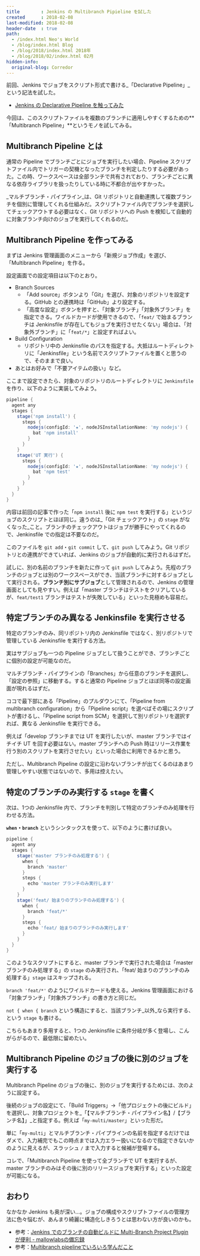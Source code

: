 ```yaml
---
title        : Jenkins の Multibranch Pipieline を試した
created      : 2018-02-08
last-modified: 2018-02-08
header-date  : true
path:
  - /index.html Neo's World
  - /blog/index.html Blog
  - /blog/2018/index.html 2018年
  - /blog/2018/02/index.html 02月
hidden-info:
  original-blog: Corredor
---
```


前回、Jenkins でジョブをスクリプト形式で書ける_「Declarative Pipeline」_という記法を試した。

- [Jenkins の Declarative Pipeline を触ってみた](/blog/2018/02/07-02.html)

今回は、このスクリプトファイルを複数のブランチに適用しやすくするための**「Multibranch Pipeline」**というモノを試してみる。

## Multibranch Pipeline とは

通常の Pipeline でブランチごとにジョブを実行したい場合、Pipeline スクリプトファイル内でトリガーの契機となったブランチを判定したりする必要があった。この時、ワークスペースは全部ランチで共有されており、ブランチごとに異なる依存ライブラリを扱ったりしている時に不都合が出やすかった。

_マルチブランチ・パイプライン_は、Git リポジトリと自動連携して複数ブランチを個別に管理してくれる仕組みだ。スクリプトファイル内でブランチを選択してチェックアウトする必要はなく、Git リポジトリへの Push を検知して自動的に対象ブランチ向けのジョブを実行してくれるのだ。

## Multibranch Pipeline を作ってみる

まずは Jenkins 管理画面のメニューから「新規ジョブ作成」を選び、「Multibranch Pipeline」を作る。

設定画面での設定項目は以下のとおり。

- Branch Sources
  - 「Add source」ボタンより「Git」を選び、対象のリポジトリを設定する。GitHub との連携時は「GitHub」より設定する。
  - 「高度な設定」ボタンを押すと、「対象ブランチ」「対象外ブランチ」を指定できる。ワイルドカードが使用できるので、「`feat/` で始まるブランチは Jenkinsfile が存在してもジョブを実行させたくない」場合は、「対象外ブランチ」に「`feat/*`」と設定すればよい。
- Build Configuration
  - リポジトリ中の Jenkinsfile のパスを指定する。大抵はルートディレクトリに「Jenkinsfile」という名前でスクリプトファイルを置くと思うので、そのままで良い。
- あとはお好みで「不要アイテムの扱い」など。

ここまで設定できたら、対象のリポジトリのルートディレクトリに `Jenkinsfile` を作り、以下のように実装してみよう。

```groovy
pipeline {
  agent any
  stages {
    stage('npm install') {
      steps {
        nodejs(configId: '★', nodeJSInstallationName: 'my nodejs') {
          bat 'npm install'
        }
      }
    }
    stage('UT 実行') {
      steps {
        nodejs(configId: '★', nodeJSInstallationName: 'my nodejs') {
          bat 'npm test'
        }
      }
    }
  }
}
```

内容は前回の記事で作った「`npm install` 後に `npm test` を実行する」というジョブのスクリプトとほぼ同じ。違うのは_「Git チェックアウト」の `stage` がなくなった_こと。ブランチのチェックアウトはジョブが勝手にやってくれるので、Jenkinsfile での指定は不要なのだ。

このファイルを `git add`・`git commit` して、`git push` してみよう。Git リポジトリとの連携ができていれば、Jenkins のジョブが自動的に実行されるはずだ。

試しに、別の名前のブランチを新たに作って `git push` してみよう。先程のブランチのジョブとは別のワークスペースができ、当該ブランチに対するジョブとして実行される。**ブランチ別にサブジョブ**として管理されるので、Jenkins の管理画面としても見やすい。例えば「master ブランチはテストをクリアしているが、`feat/test1` ブランチはテストが失敗している」といった見極めも容易だ。

## 特定ブランチのみ異なる Jenkinsfile を実行させる

特定のブランチのみ、同リポジトリ内の Jenkinsfile ではなく、別リポジトリで管理している Jenkinsfile を実行する方法。

実はサブジョブも一つの Pipeline ジョブとして扱うことができ、ブランチごとに個別の設定が可能なのだ。

マルチブランチ・パイプラインの「Branches」から任意のブランチを選択し、「設定の参照」に移動する。すると通常の Pipeline ジョブとほぼ同等の設定画面が現れるはずだ。

ココで最下部にある「Pipeline」のプルダウンにて、「Pipeline from multibranch configuration」から「Pipeline script」を選べばその場にスクリプトが書けるし、「Pipeline script from SCM」を選択して別リポジトリを選択すれば、異なる Jenkinsfile を実行できる。

例えば「develop ブランチまでは UT を実行したいが、master ブランチではイチイチ UT を回す必要はない。master ブランチへの Push 時はリリース作業を行う別のスクリプトを実行させたい」といった場合に利用できるかと思う。

ただし、Multibranch Pipeline の設定に沿わないブランチが出てくるのはあまり管理しやすい状態ではないので、多用は控えたい。

## 特定のブランチのみ実行する `stage` を書く

次は、1つの Jenkinsfile 内で、ブランチを判別して特定のブランチのみ処理を行わせる方法。

**`when`・`branch`** というシンタックスを使って、以下のように書けば良い。

```groovy
pipeline {
  agent any
  stages {
    stage('master ブランチのみ処理する') {
      when {
        branch 'master'
      }
      steps {
        echo 'master ブランチのみ実行します'
      }
    }
    stage('feat/ 始まりのブランチのみ処理する') {
      when {
        branch 'feat/*'
      }
      steps {
        echo 'feat/ 始まりのブランチのみ実行します'
      }
    }
  }
}
```

このようなスクリプトにすると、master ブランチで実行された場合は「master ブランチのみ処理する」の `stage` のみ実行され、「feat/ 始まりのブランチのみ処理する」`stage` はスキップされる。

`branch 'feat/*'` のようにワイルドカードも使える。Jenkins 管理画面における「対象ブランチ」「対象外ブランチ」の書き方と同じだ。

`not { when { branch` という構造にすると、当該ブランチ_以外_なら実行する、という `stage` も書ける。

こちらもあまり多用すると、1つの Jenkinsfile に条件分岐が多く登場し、こんがらがるので、最低限に留めたい。

## Multibranch Pipeline のジョブの後に別のジョブを実行する

Multibranch Pipeline のジョブの後に、別のジョブを実行するためには、次のように設定する。

後続のジョブの設定にて、「Build Triggers」→「他プロジェクトの後にビルド」を選択し、対象プロジェクトを_「【マルチブランチ・パイプライン名】/【ブランチ名】」_と指定する。例えば「`my-multi/master`」といった形だ。

単に「`my-multi`」とマルチブランチ・パイプラインの名前を指定するだけではダメで、入力補完でもこの時点までは入力エラー扱いになるので指定できないかのように見えるが、スラッシュ `/` まで入力すると候補が登場する。

コレで、「Multibranch Pipeline を使って全ブランチで UT を実行するが、master ブランチのみはその後に別のリリースジョブを実行する」といった設定が可能になる。

## おわり

なかなか Jenkins も奥が深い…。ジョブの構成やスクリプトファイルの管理方法に色々悩むが、あんまり綺麗に構造化しきろうとは思わない方が良いのかも。

- 参考：[Jenkins でのブランチの自動ビルドに Multi-Branch Project Plugin が便利 - mallowlabsの備忘録](http://d.hatena.ne.jp/mallowlabs/20150609/jenkins_multi_branch_project_plugin)
- 参考：[Multibranch pipelineでいろいろ学んだこと](https://www.slideshare.net/RecruitLifestyle/multibranch-pipeline-77688662)
